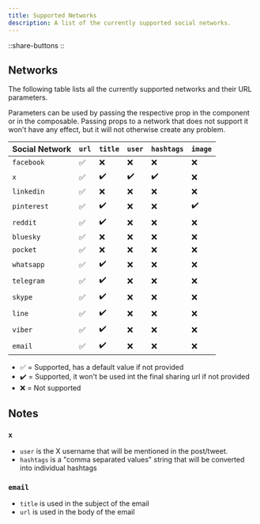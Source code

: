 ```yaml
---
title: Supported Networks
description: A list of the currently supported social networks.
---
```


::share-buttons
::

## Networks

The following table lists all the currently supported networks and their URL parameters.

Parameters can be used by passing the respective prop in the component or in the composable. Passing props to a network that does not support it won't have any effect, but it will not otherwise create any problem.

| Social Network | `url` | `title` | `user` | `hashtags` | `image` |
| -------------- | ----- | ------- | ------ | ---------- | ------- |
| `facebook`     | ✅    | ❌      | ❌     | ❌         | ❌      |
| `x`            | ✅    | ✔️      | ✔️     | ✔️         | ❌      |
| `linkedin`     | ✅    | ❌      | ❌     | ❌         | ❌      |
| `pinterest`    | ✅    | ✔️      | ❌     | ❌         | ✔️      |
| `reddit`       | ✅    | ✔️      | ❌     | ❌         | ❌      |
| `bluesky`      | ✅    | ❌      | ❌     | ❌         | ❌      |
| `pocket`       | ✅    | ❌      | ❌     | ❌         | ❌      |
| `whatsapp`     | ✅    | ✔️      | ❌     | ❌         | ❌      |
| `telegram`     | ✅    | ✔️      | ❌     | ❌         | ❌      |
| `skype`        | ✅    | ✔️      | ❌     | ❌         | ❌      |
| `line`         | ✅    | ✔️      | ❌     | ❌         | ❌      |
| `viber`        | ✅    | ✔️      | ❌     | ❌         | ❌      |
| `email`        | ✅    | ✔️      | ❌     | ❌         | ❌      |

- ✅ = Supported, has a default value if not provided
- ✔️ = Supported, it won't be used int the final sharing url if not provided
- ❌ = Not supported

## Notes

### `x`

- `user` is the X username that will be mentioned in the post/tweet.
- `hashtags` is a "comma separated values" string that will be converted into individual hashtags

### `email`

- `title` is used in the subject of the email
- `url` is used in the body of the email
